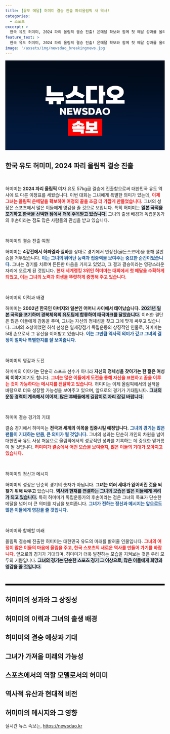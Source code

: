 ```yaml
---
title: [유도 메달] 허미미 결승 진출 파리올림픽 새 역사!
categories:
  - 스포츠
excerpt: >
  한국 유도 허미미, 2024 파리 올림픽 결승 진출! 은메달 확보와 함께 첫 메달 성과를 올리며 기대감을 증폭시키고 있다. 독립운동가의 후손인 그녀의 역사는 더욱 매력적이다.
feature_text: >
  한국 유도 허미미, 2024 파리 올림픽 결승 진출! 은메달 확보와 함께 첫 메달 성과를 올리며 기대감을 증폭시키고 있다. 독립운동가의 후손인 그녀의 역사는 더욱 매력적이다.
image: '/assets/img/newsdao_breakingnews.jpg'
---
```


<p><img src="/assets/img/newsdao_breakingnews.jpg" alt="koreaapp 속보" /></p>

<h2 data-ke-size="size26">한국 유도 허미미, 2024 파리 올림픽 결승 진출</h2>

<p data-ke-size="size16">&nbsp;</p>

<p>허미미는 <strong>2024 파리 올림픽</strong> 여자 유도 57kg급 결승에 진출함으로써 대한민국 유도 역사에 또 다른 이정표를 세웠습니다. 이번 대회는 그녀에게 특별한 의미가 있는데, <b><span style="color: #ee2323;">이제 그녀는 올림픽 은메달을 확보하여 여정의 끝을 조금 더 가깝게 만들었습니다.</span></b> 그녀의 성장은 스포츠에서 많은 이들에게 영감을 줄 것으로 보입니다. 특히 허미미는 <b><span style="background-color: #21538527;">일본 국적을 포기하고 한국을 선택한 점에서 더욱 주목받고 있습니다.</span></b> 그녀의 출생 배경과 독립운동가의 후손이라는 점도 많은 사람들의 관심을 받고 있습니다. </p>

<p data-ke-size="size16">&nbsp;</p>

<p>허미미의 결승 진출 여정</p>

<p>허미미는 <strong>4강전에서 하파엘라 실바</strong>를 상대로 경기에서 연장전(골든스코어)을 통해 절반승을 거두었습니다. <b><span style="color: #1a5490;">이는 그녀의 뛰어난 능력과 집중력을 보여주는 중요한 순간이었습니다.</span></b> 그녀는 경기를 치르며 든든한 마음을 가지고 있었고, 그 결과 결승이라는 영광스러운 자리에 오르게 된 것입니다. <b><span style="color: #ee2323;">현재 세계랭킹 3위인 허미미는 대회에서 첫 메달을 수확하게 되었고, 이는 그녀의 노력과 희생을 뚜렷하게 증명해 주고 있습니다.</span></b></p>

<p data-ke-size="size16">&nbsp;</p>

<p>허미미의 이력과 배경</p>

<p>허미미는 <strong>2002년 한국인 아버지와 일본인 어머니 사이에서 태어났습니다.</strong> <b><span style="background-color: #21538527;">2021년 일본 국적을 포기하며 경북체육회 유도팀에 합류하여 태극마크를 달았습니다.</span></b> 이러한 결단은 많은 이들에게 감동을 주며, 그녀는 자신의 정체성을 찾고 그에 맞게 싸우고 있습니다. 그녀의 조상이었던 허석 선생은 일제강점기 독립운동의 상징적인 인물로, 허미미는 5대 손으로서 그 유산을 이어받고 있습니다. <b><span style="color: #1a5490;">이는 그만큼 역사적 의미가 깊고 그녀의 결정이 얼마나 특별한지를 잘 보여줍니다.</span></b></p>

<p data-ke-size="size16">&nbsp;</p>

<p>허미미의 영감과 도전</p>

<p>허미미의 이야기는 단순히 스포츠 선수가 아니라 <strong>자신의 정체성을 찾아가는 한 젊은 여성의 이야기</strong>이기도 합니다. <b><span style="color: #ee2323;">그녀는 많은 이들에게 도전을 통해 자신을 표현하고 꿈을 이루는 것이 가능하다는 메시지를 전달하고 있습니다.</span></b> 허미미는 이제 올림픽에서의 실적을 바탕으로 더욱 성장할 가능성을 보여주고 있으며, 앞으로의 경기가 기대됩니다. <b><span style="background-color: #21538527;">그녀의 운동 경력이 계속해서 이어져, 많은 후배들에게 길잡이로 자리 잡길 바랍니다.</span></b></p>

<p data-ke-size="size16">&nbsp;</p>

<p>허미미 결승 경기의 기대</p>

<p>결승 경기에서 허미미는 <strong>전국과 세계의 이목을 집중시킬 예정입니다.</strong> <b><span style="color: #1a5490;">그녀의 경기는 많은 팬들이 기대하는 만큼, 큰 의미가 될 것입니다.</span></b> 그녀의 성과는 단순히 개인의 차원을 넘어 대한민국 유도 사상 처음으로 올림픽에서의 성공적인 성과를 기록하는 데 중요한 밑거름이 될 것입니다. <b><span style="color: #ee2323;">허미미가 결승에서 어떤 모습을 보여줄지, 많은 이들의 기대가 모아지고 있습니다.</span></b></p>

<p data-ke-size="size16">&nbsp;</p>

<p>허미미의 정신과 메시지</p>

<p>허미미의 성장은 단순히 경기의 숫자가 아닙니다. <strong>그녀는 여러 세대가 잃어버린 것을 되찾기 위해 싸우고</strong> 있습니다. <b><span style="background-color: #21538527;">역사와 현재를 연결하는 그녀의 모습은 많은 이들에게 격려가 되고 있습니다.</span></b> 특히 허미미가 독립운동가의 후손이라는 점은 그녀의 목표가 단순한 메달을 넘어 더 큰 의미를 지님을 보여줍니다. <b><span style="color: #1a5490;">그녀가 전하는 정신과 메시지는 앞으로도 많은 이들에게 영감을 줄 것입니다.</span></b></p>

<p data-ke-size="size16">&nbsp;</p>

<p>허미미와 함께할 미래</p>

<p>올림픽 결승에 진출한 허미미는 대한민국 유도의 미래를 밝혀줄 인물입니다. <b><span style="color: #ee2323;">그녀의 여정이 많은 이들의 마음에 울림을 주고, 한국 스포츠의 새로운 역사를 만들어 가기를 바랍니다.</span></b> 앞으로의 경기가 기대되며, 허미미가 더욱 발전하는 모습을 지켜보는 것은 우리 모두의 기쁨입니다. <b><span style="background-color: #21538527;">그녀의 경기는 단순한 스포츠 경기 그 이상으로, 많은 이들에게 희망과 영감을 줄 것입니다.</span></b></p>

<p data-ke-size="size16">&nbsp;</p> 

<hr style="color:#000; border-style:solid; border-width:2px;" /> 

<h2>허미미의 성과와 그 상징성</h2>

<h2>허미미의 이력과 그녀의 출생 배경</h2>

<h2>허미미의 결승 예상과 기대</h2>

<h2>그녀가 가져올 미래의 가능성</h2>

<h2>스포츠에서의 역할 모델로서의 허미미</h2>

<h2>역사적 유산과 현대적 비전</h2>

<h2>허미미의 메시지와 그 영향</h2>
실시간 뉴스 속보는, <a href="https://newsdao.kr" rel="dofollow">https://newsdao.kr</a>


